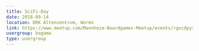 ```yaml
---
title: SciFi-Day
date: 2018-09-14
location: DRK Altenzentrum, Worms
link: https://www.meetup.com/Mannheim-Boardgames-Meetup/events/rgxcdpyxmbsb/
usergroup: bogama
type: usergroup
---
```

